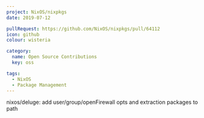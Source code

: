 ```yaml
---
project: NixOS/nixpkgs
date: 2019-07-12

pullRequest: https://github.com/NixOS/nixpkgs/pull/64112
icon: github
colour: wisteria

category:
  name: Open Source Contributions
  key: oss

tags:
  - NixOS
  - Package Management
---
```

nixos/deluge: add user/group/openFirewall opts and extraction packages to path
